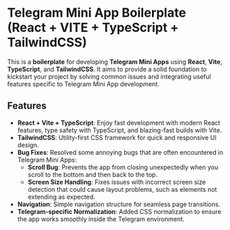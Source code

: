 # Telegram Mini App Boilerplate (React + VITE + TypeScript + TailwindCSS)

This is a **boilerplate** for developing **Telegram Mini Apps** using **React**, **Vite**, **TypeScript**, and **TailwindCSS**. It aims to provide a solid foundation to kickstart your project by solving common issues and integrating useful features specific to Telegram Mini App development.

## Features

- **React + Vite + TypeScript**: Enjoy fast development with modern React features, type safety with TypeScript, and blazing-fast builds with Vite.
- **TailwindCSS**: Utility-first CSS framework for quick and responsive UI design.
- **Bug Fixes**: Resolved some annoying bugs that are often encountered in Telegram Mini Apps:
  - **Scroll Bug**: Prevents the app from closing unexpectedly when you scroll to the bottom and then back to the top.
  - **Screen Size Handling**: Fixes issues with incorrect screen size detection that could cause layout problems, such as elements not extending as expected.
- **Navigation**: Simple navigation structure for seamless page transitions.
- **Telegram-specific Normalization**: Added CSS normalization to ensure the app works smoothly inside the Telegram environment.

